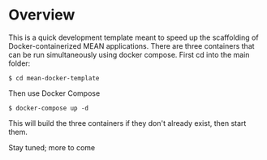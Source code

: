 # Overview

This is a quick development template meant to speed up the scaffolding of Docker-containerized MEAN applications. There are three containers that can be run simultaneously using docker compose. First cd into the main folder:

```
$ cd mean-docker-template
```

 Then use Docker Compose

 ```
 $ docker-compose up -d
 ```

 This will build the three containers if they don't already exist, then start them.

 Stay tuned; more to come